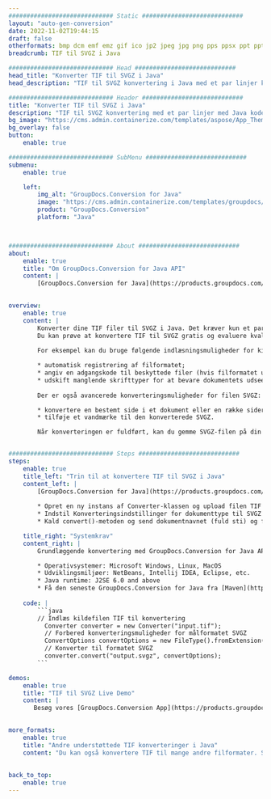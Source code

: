 ```yaml
---
############################# Static ############################
layout: "auto-gen-conversion"
date: 2022-11-02T19:44:15
draft: false
otherformats: bmp dcm emf emz gif ico jp2 jpeg jpg png pps ppsx ppt pptx psb psd svg svgz tga tif tiff webp wmf wmz
breadcrumb: TIF til SVGZ i Java

############################# Head ############################
head_title: "Konverter TIF til SVGZ i Java"
head_description: "TIF til SVGZ konvertering i Java med et par linjer kode. Konverter over 160 filformater ved hjælp af GroupDocs dokumentkonverterings-API for Java"

############################# Header ############################
title: "Konverter TIF til SVGZ i Java"
description: "TIF til SVGZ konvertering med et par linjer med Java kode"
bg_image: "https://cms.admin.containerize.com/templates/aspose/App_Themes/V3/images/bg/header1.png"
bg_overlay: false
button:
    enable: true

############################# SubMenu ############################
submenu:
    enable: true

    left:
        img_alt: "GroupDocs.Conversion for Java"
        image: "https://cms.admin.containerize.com/templates/groupdocs/images/product-logos/90x90-noborder/groupdocs-conversion-java.png"
        product: "GroupDocs.Conversion"
        platform: "Java"



############################# About ############################
about:
    enable: true
    title: "Om GroupDocs.Conversion for Java API"
    content: |
        [GroupDocs.Conversion for Java](https://products.groupdocs.com/conversion/java/) er en avanceret filformatkonverterings-API til konvertering mellem populære billed- og dokumentformater såsom Microsoft Office, OpenDocument, PDF, HTML, e-mail, CAD. og meget mere med blot et par linjer kode. Den native API registrerer automatisk formaterne af de originale dokumenter og tilbyder mange muligheder for at tilpasse de konverterede dokumenter. Sammen med funktionen til at udtrække information fra et dokument, understøtter den også caching af konverteringsresultaterne til den lokale disk som standard. Enhver form for cachelagring kan dog understøttes ved at implementere de passende grænseflader - Amazon S3, Dropbox, Google Drive, Windows Azure, Reddis eller andre.
    

overview:
    enable: true
    content: |
        Konverter dine TIF filer til SVGZ i Java. Det kræver kun et par linjer med Java kode på enhver platform efter eget valg, såsom Windows, Linux, macOS.
        Du kan prøve at konvertere TIF til SVGZ gratis og evaluere kvaliteten af ​​konverteringsresultaterne. Sammen med simple filkonverteringsscripts kan du prøve mere sofistikerede muligheder for at indlæse TIF-kildefilen og gemme SVGZ-outputtet. 
        
        For eksempel kan du bruge følgende indlæsningsmuligheder for kilden TIF:

        * automatisk registrering af filformatet;
        * angiv en adgangskode til beskyttede filer (hvis filformatet understøtter det);
        * udskift manglende skrifttyper for at bevare dokumentets udseende.
        
        Der er også avancerede konverteringsmuligheder for filen SVGZ:

        * konvertere en bestemt side i et dokument eller en række sider;
        * tilføje et vandmærke til den konverterede SVGZ.

        Når konverteringen er fuldført, kan du gemme SVGZ-filen på din lokale filsti eller på et tredjepartslager såsom FTP, Amazon S3, Google Drive, Dropbox osv. Bemærk venligst - for at konvertere TIF til SVGZ, behøver du ikke installere yderligere software, såsom MS Office, Open Office, Adobe Acrobat Reader osv.


############################# Steps ############################
steps:
    enable: true
    title_left: "Trin til at konvertere TIF til SVGZ i Java"
    content_left: |
        [GroupDocs.Conversion for Java](https://products.groupdocs.com/conversion/java/) giver udviklere mulighed for nemt at konvertere TIF fil til SVGZ med et par linjer kode.
        
        * Opret en ny instans af Converter-klassen og upload filen TIF med den fulde sti
        * Indstil Konverteringsindstillinger for dokumenttype til SVGZ
        * Kald convert()-metoden og send dokumentnavnet (fuld sti) og formatet (SVGZ) som en parameter

    title_right: "Systemkrav"
    content_right: |
        Grundlæggende konvertering med GroupDocs.Conversion for Java API kan udføres med blot et par linjer kode. Vores API'er understøttes på alle større platforme og operativsystemer. Før du udfører koden nedenfor, skal du sørge for, at du har følgende forudsætninger installeret på dit system.

        * Operativsystemer: Microsoft Windows, Linux, MacOS
        * Udviklingsmiljøer: NetBeans, Intellij IDEA, Eclipse, etc.
        * Java runtime: J2SE 6.0 and above
        * Få den seneste GroupDocs.Conversion for Java fra [Maven](https://repository.groupdocs.com/webapp/#/artifacts/browse/tree/General/repo/com/groupdocs/groupdocs-conversion)
         
    code: |
        ```java    
        // Indlæs kildefilen TIF til konvertering
          Converter converter = new Converter("input.tif");
          // Forbered konverteringsmuligheder for målformatet SVGZ
          ConvertOptions convertOptions = new FileType().fromExtension("svgz").getConvertOptions();
          // Konverter til formatet SVGZ
          converter.convert("output.svgz", convertOptions);
        ```

demos:
    enable: true
    title: "TIF til SVGZ Live Demo"
    content: |
       Besøg vores [GroupDocs.Conversion App](https://products.groupdocs.app/conversion/family) websted, og prøv TIF til SVGZ konvertering nu. Den gratis demo har følgende fordele
          

more_formats:
    enable: true
    title: "Andre understøttede TIF konverteringer i Java"
    content: "Du kan også konvertere TIF til mange andre filformater. Se venligst listen nedenfor."
       
       
back_to_top:
    enable: true
---
```

